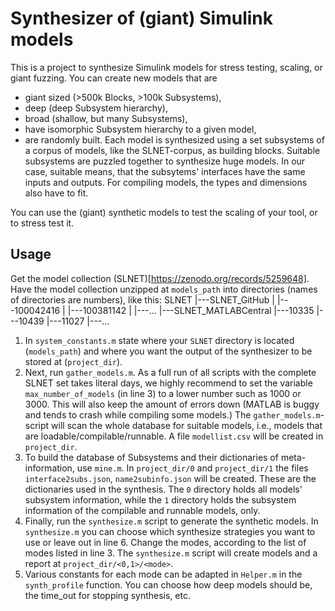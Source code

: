 # Synthesizer of (giant) Simulink models

This is a project to synthesize Simulink models for stress testing, scaling, or giant fuzzing. You can create new models that are
- giant sized (>500k Blocks, >100k Subsystems),
- deep (deep Subsystem hierarchy),
- broad (shallow, but many Subsystems),
- have isomorphic Subsystem hierarchy to a given model,
- are randomly built.
Each model is synthesized using a set subsystems of a corpus of models, like the SLNET-corpus, as building blocks. Suitable subsystems are puzzled together to synthesize huge models. In our case, suitable means, that the subsytems' interfaces have the same inputs and outputs. For compiling models, the types and dimensions also have to fit.

You can use the (giant) synthetic models to test the scaling of your tool, or to stress test it.



## Usage
Get the model collection (SLNET)[https://zenodo.org/records/5259648]. Have the model collection unzipped at `models_path` into directories (names of directories are numbers), like this: 
SLNET
|---SLNET_GitHub
|     |---100042416
|     |---100381142
|     |---...
|---SLNET_MATLABCentral
      |---10335
      |---10439
      |---11027
      |---...

1. In `system_constants.m` state where your `SLNET` directory is located (`models_path`) and where you want the output of the synthesizer to be stored at (`project_dir`).
2. Next, run `gather_models.m`. As a full run of all scripts with the complete SLNET set takes literal days, we highly recommend to set the variable `max_number_of_models` (in line 3) to a lower number such as 1000 or 3000. This will also keep the amount of errors down (MATLAB is buggy and tends to crash while compiling some models.) The `gather_models.m`-script will scan the whole database for suitable models, i.e., models that are loadable/compilable/runnable. A file `modellist.csv` will be created in `project_dir`.
3. To build the database of Subsystems and their dictionaries of meta-information, use `mine.m`. In `project_dir/0` and `project_dir/1` the files `interface2subs.json`, `name2subinfo.json` will be created. These are the dictionaries used in the synthesis. The `0` directory holds all models' subsystem information, while the `1` directory holds the subsystem information of the compilable and runnable models, only.
4. Finally, run the `synthesize.m` script to generate the synthetic models. In `synthesize.m` you can choose which synthesize strategies you want to use or leave out in line 6. Change the modes, according to the list of modes listed in line 3. The `synthesize.m` script will create models and a report at `project_dir/<0,1>/<mode>`.
5. Various constants for each mode can be adapted in `Helper.m` in the `synth_profile` function. You can choose how deep models should be, the time_out for stopping synthesis, etc.
